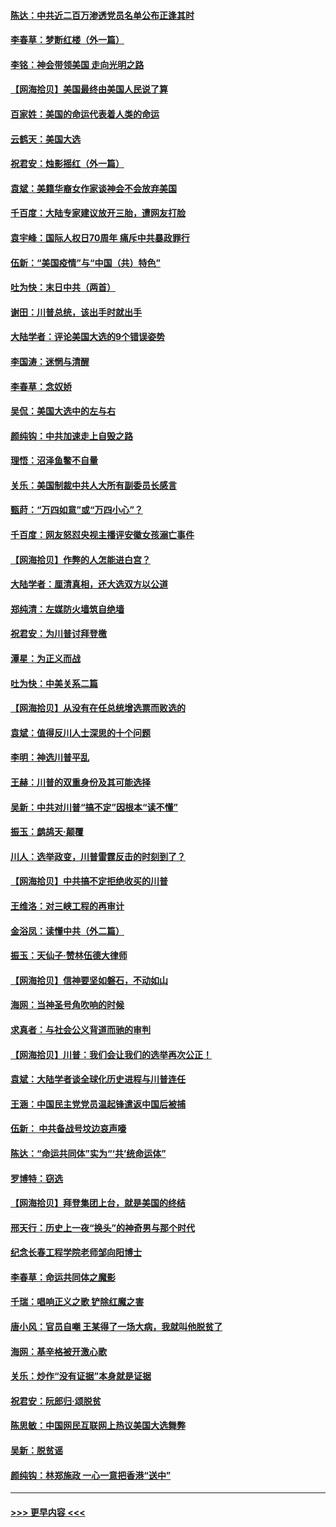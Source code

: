 #### [陈达：中共近二百万渗透党员名单公布正逢其时](../pages/nsc993/n12620870.md?t=12151302) 
#### [李春草：梦断红楼（外一篇）](../pages/nsc993/n12619122.md?t=12151302) 
#### [李铭：神会带领美国 走向光明之路](../pages/nsc993/n12618584.md?t=12151302) 
#### [【网海拾贝】美国最终由美国人民说了算](../pages/nsc993/n12617255.md?t=12151302) 
#### [百家姓：美国的命运代表着人类的命运](../pages/nsc993/n12615838.md?t=12151302) 
#### [云鹤天：美国大选](../pages/nsc993/n12615994.md?t=12151302) 
#### [祝君安：烛影摇红（外一篇）](../pages/nsc993/n12615975.md?t=12151302) 
#### [袁斌：美籍华裔女作家谈神会不会放弃美国](../pages/nsc993/n12615263.md?t=12151302) 
#### [千百度：大陆专家建议放开三胎，遭网友打脸](../pages/nsc993/n12614456.md?t=12151302) 
#### [袁宇峰：国际人权日70周年 痛斥中共暴政罪行](../pages/nsc993/n12611965.md?t=12151302) 
#### [伍新：“美国疫情”与“中国（共）特色”](../pages/nsc993/n12611463.md?t=12151302) 
#### [吐为快：末日中共（两首）](../pages/nsc993/n12611461.md?t=12151302) 
#### [谢田：川普总统，该出手时就出手](../pages/nsc993/n12610905.md?t=12151302) 
#### [大陆学者：评论美国大选的9个错误姿势](../pages/nsc993/n12609586.md?t=12151302) 
#### [李国涛：迷惘与清醒](../pages/nsc993/n12607532.md?t=12151302) 
#### [李春草：念奴娇](../pages/nsc993/n12607083.md?t=12151302) 
#### [吴侃：美国大选中的左与右](../pages/nsc993/n12607054.md?t=12151302) 
#### [颜纯钩：中共加速走上自毁之路](../pages/nsc993/n12606473.md?t=12151302) 
#### [理悟：沼泽鱼鳖不自量](../pages/nsc993/n12606454.md?t=12151302) 
#### [关乐：美国制裁中共人大所有副委员长感言](../pages/nsc993/n12606442.md?t=12151302) 
#### [甄莳：“万四如意”或“万四小心”？](../pages/nsc993/n12606091.md?t=12151302) 
#### [千百度：网友怒怼央视主播评安徽女孩溺亡事件](../pages/nsc993/n12605370.md?t=12151302) 
#### [【网海拾贝】作弊的人怎能进白宫？](../pages/nsc993/n12603546.md?t=12151302) 
#### [大陆学者：厘清真相，还大选双方以公道](../pages/nsc993/n12603475.md?t=12151302) 
#### [郑纯清：左媒防火墙筑自绝墙](../pages/nsc993/n12602226.md?t=12151302) 
#### [祝君安：为川普讨拜登檄](../pages/nsc993/n12602199.md?t=12151302) 
#### [潭星：为正义而战](../pages/nsc993/n12600926.md?t=12151302) 
#### [吐为快：中美关系二篇](../pages/nsc993/n12600908.md?t=12151302) 
#### [【网海拾贝】从没有在任总统增选票而败选的](../pages/nsc993/n12600435.md?t=12151302) 
#### [袁斌：值得反川人士深思的十个问题](../pages/nsc993/n12600332.md?t=12151302) 
#### [李明：神选川普平乱](../pages/nsc993/n12599751.md?t=12151302) 
#### [王赫：川普的双重身份及其可能选择](../pages/nsc993/n12599723.md?t=12151302) 
#### [吴新：中共对川普“搞不定”因根本“读不懂”](../pages/nsc993/n12599502.md?t=12151302) 
#### [振玉：鹧鸪天‧颠覆](../pages/nsc993/n12599494.md?t=12151302) 
#### [川人：选举政变，川普雷霆反击的时刻到了？](../pages/nsc993/n12599291.md?t=12151302) 
#### [【网海拾贝】中共搞不定拒绝收买的川普](../pages/nsc993/n12598955.md?t=12151302) 
#### [王维洛：对三峡工程的再审计](../pages/nsc993/n12598436.md?t=12151302) 
#### [金浴凤：读懂中共（外二篇）](../pages/nsc993/n12597943.md?t=12151302) 
#### [振玉：天仙子‧赞林伍德大律师](../pages/nsc993/n12597929.md?t=12151302) 
#### [【网海拾贝】信神要坚如磐石，不动如山](../pages/nsc993/n12597901.md?t=12151302) 
#### [海网：当神圣号角吹响的时候](../pages/nsc993/n12595891.md?t=12151302) 
#### [求真者：与社会公义背道而驰的审判](../pages/nsc993/n12595868.md?t=12151302) 
#### [【网海拾贝】川普：我们会让我们的选举再次公正！](../pages/nsc993/n12594930.md?t=12151302) 
#### [袁斌：大陆学者谈全球化历史进程与川普连任](../pages/nsc993/n12594690.md?t=12151302) 
#### [王涵：中国民主党党员温起锋遣返中国后被捕](../pages/nsc993/n12594540.md?t=12151302) 
#### [伍新： 中共备战号坟边哀声嚎](../pages/nsc993/n12593086.md?t=12151302) 
#### [陈达：“命运共同体”实为“‘共’统命运体”](../pages/nsc993/n12590865.md?t=12151302) 
#### [罗博特：窃选](../pages/nsc993/n12590619.md?t=12151302) 
#### [【网海拾贝】拜登集团上台，就是美国的终结](../pages/nsc993/n12589725.md?t=12151302) 
#### [邢天行：历史上一夜“换头”的神奇男与那个时代](../pages/nsc993/n12589424.md?t=12151302) 
#### [纪念长春工程学院老师邹向阳博士](../pages/nsc993/n12585390.md?t=12151302) 
#### [李春草：命运共同体之魔影](../pages/nsc993/n12585026.md?t=12151302) 
#### [千瑞：唱响正义之歌 铲除红魔之害](../pages/nsc993/n12585002.md?t=12151302) 
#### [唐小风：官员自嘲 王某得了一场大病，我就叫他脱贫了](../pages/nsc993/n12584981.md?t=12151302) 
#### [海网：基辛格被开激心歌](../pages/nsc993/n12584946.md?t=12151302) 
#### [关乐：炒作“没有证据”本身就是证据](../pages/nsc993/n12583146.md?t=12151302) 
#### [祝君安：阮郎归‧颂脱贫](../pages/nsc993/n12583119.md?t=12151302) 
#### [陈思敏：中国网民互联网上热议美国大选舞弊](../pages/nsc993/n12582845.md?t=12151302) 
#### [吴新：脱贫谣](../pages/nsc993/n12580839.md?t=12151302) 
#### [颜纯钩：林郑施政 一心一意把香港“送中”](../pages/nsc993/n12580805.md?t=12151302) 

----
#### [ >>> 更早内容 <<< ](../indexes/nsc993-earlier.md)
